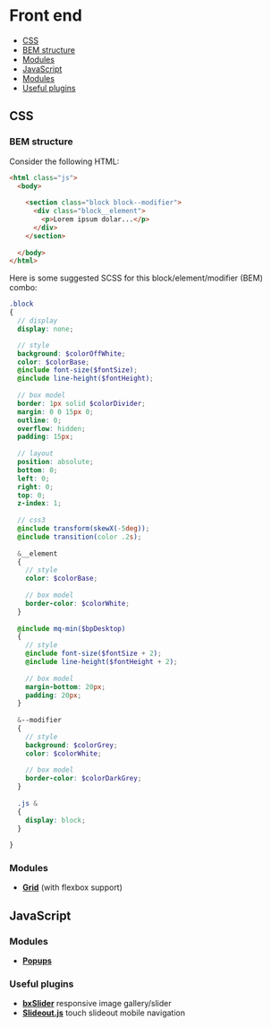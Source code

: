 # Front end

* [CSS](#css)
 * [BEM structure](#bem-structure)
 * [Modules](#modules)
* [JavaScript](#javascript)
 * [Modules](#modules-1)
 * [Useful plugins](#useful-plugins)

## CSS

### BEM structure

Consider the following HTML:

```html
<html class="js">
  <body>
  
    <section class="block block--modifier">
      <div class="block__element">
        <p>Lorem ipsum dolar...</p>
      </div>
    </section>
    
  </body>
</html>
```

Here is some suggested SCSS for this block/element/modifier (BEM) combo:

```scss
.block
{
  // display
  display: none;

  // style
  background: $colorOffWhite;
  color: $colorBase;
  @include font-size($fontSize);
  @include line-height($fontHeight);  
  
  // box model
  border: 1px solid $colorDivider;
  margin: 0 0 15px 0;
  outline: 0;
  overflow: hidden;
  padding: 15px;  
  
  // layout
  position: absolute;
  bottom: 0;
  left: 0;
  right: 0;
  top: 0;
  z-index: 1;
  
  // css3
  @include transform(skewX(-5deg));
  @include transition(color .2s);  
  
  &__element
  {  
    // style
    color: $colorBase;
    
    // box model
    border-color: $colorWhite;
  }  
  
  @include mq-min($bpDesktop)
  {  
    // style
    @include font-size($fontSize + 2);
    @include line-height($fontHeight + 2);  
    
    // box model
    margin-bottom: 20px;
    padding: 20px;    
  }
  
  &--modifier
  {
    // style
    background: $colorGrey;    
    color: $colorWhite;
    
    // box model
    border-color: $colorDarkGrey;  
  }
  
  .js &
  {
    display: block;
  }
  
}
```

### Modules

* **[Grid](https://github.com/Gibe/front-end/blob/master/scss/modules/_grid.scss)** (with flexbox support)

## JavaScript

### Modules

* **[Popups](https://github.com/Gibe/front-end/blob/master/scripts/modules/popups.js)**

### Useful plugins

* **[bxSlider](http://bxslider.com/)** responsive image gallery/slider
* **[Slideout.js](https://slideout.js.org/)** touch slideout mobile navigation
